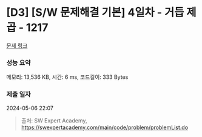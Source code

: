 # [D3] [S/W 문제해결 기본] 4일차 - 거듭 제곱 - 1217 

[문제 링크](https://swexpertacademy.com/main/code/problem/problemDetail.do?contestProbId=AV14dUIaAAUCFAYD) 

### 성능 요약

메모리: 13,536 KB, 시간: 6 ms, 코드길이: 333 Bytes

### 제출 일자

2024-05-06 22:07



> 출처: SW Expert Academy, https://swexpertacademy.com/main/code/problem/problemList.do